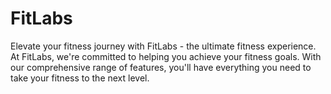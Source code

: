 # FitLabs
Elevate your fitness journey with FitLabs - the ultimate fitness experience.
At FitLabs, we're committed to helping you achieve your fitness goals.
With our comprehensive range of features, you'll have everything you need to take your fitness to the next level.
